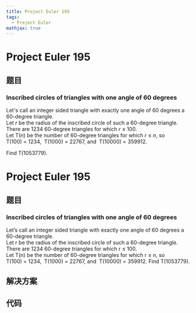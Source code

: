 ```yaml
---
title: Project Euler 195
tags:
  - Project Euler
mathjax: true
---
```

<escape><!-- more --></escape>
    
# Project Euler 195
## 题目
### Inscribed circles of triangles with one angle of 60 degrees

Let's call an integer sided triangle with exactly one angle of 60 degrees a 60-degree triangle.<br />
Let <var>r</var> be the radius of the inscribed circle of such a 60-degree triangle.
There are 1234 60-degree triangles for which <var>r</var> ≤ 100.
<br />Let T(<var>n</var>) be the number of 60-degree triangles for which <var>r</var> ≤ <var>n</var>, so<br />
 T(100) = 1234,  T(1000) = 22767, and  T(10000) = 359912.

Find T(1053779).



# Project Euler 195
## 题目
### Inscribed circles of triangles with one angle of 60 degrees
Let’s call an integer sided triangle with exactly one angle of 60 degrees a 60-degree triangle.<br>Let r be the radius of the inscribed circle of such a 60-degree triangle.
There are 1234 60-degree triangles for which r ≤ 100.<br>Let T(n) be the number of 60-degree triangles for which r ≤ n, so<br>T(100) = 1234,&nbsp; T(1000) = 22767, and&nbsp; T(10000) = 359912.
Find T(1053779).


## 解决方案


## 代码


